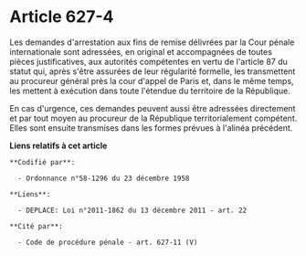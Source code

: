 # Article 627-4

Les demandes d'arrestation aux fins de remise délivrées par la Cour pénale internationale sont adressées, en original et
accompagnées de toutes pièces justificatives, aux autorités compétentes en vertu de l'article 87 du statut qui, après s'être
assurées de leur régularité formelle, les transmettent au procureur général près la cour d'appel de Paris et, dans le même
temps, les mettent à exécution dans toute l'étendue du territoire de la République.

En cas d'urgence, ces demandes peuvent aussi être adressées directement et par tout moyen au procureur de la République
territorialement compétent. Elles sont ensuite transmises dans les formes prévues à l'alinéa précédent.

**Liens relatifs à cet article**

	**Codifié par**:

	  - Ordonnance n°58-1296 du 23 décembre 1958

	**Liens**:

	  - DEPLACE: Loi n°2011-1862 du 13 décembre 2011 - art. 22

	**Cité par**:

	  - Code de procédure pénale - art. 627-11 (V)
